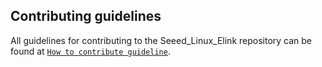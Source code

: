 ## Contributing guidelines

All guidelines for contributing to the Seeed_Linux_Elink repository can be found at [`How to contribute guideline`](https://github.com/Seeed-Studio/Seeed_Linux_Elink/wiki/How_to_contribute).
